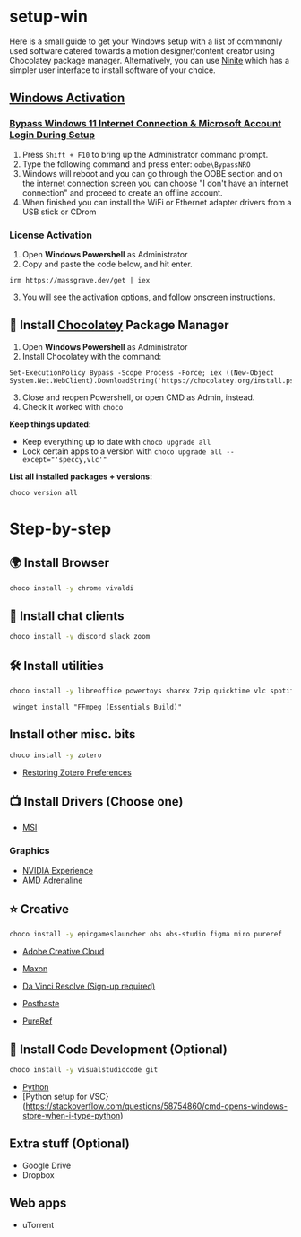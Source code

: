 # setup-win

Here is a small guide to get your Windows setup with a list of commmonly used software catered towards a motion designer/content creator using Chocolatey package manager. Alternatively, you can use [Ninite](https://ninite.com/) which has a simpler user interface to install software of your choice.

## [Windows Activation](https://github.com/massgravel/Microsoft-Activation-Scripts/releases/tag/1.8)
### [Bypass Windows 11 Internet Connection & Microsoft Account Login During Setup](https://youtu.be/LX8vb48oodI)
1. Press `Shift + F10` to bring up the Administrator command prompt.
2. Type the following command and press enter: `oobe\BypassNRO`
3. Windows will reboot and you can go through the OOBE section and on the internet connection screen you can choose "I don't have an internet connection" and proceed to create an offline account.
4. When finished you can install the WiFi or Ethernet adapter drivers from a USB stick or CDrom

### License Activation
1. Open **Windows Powershell** as Administrator
2. Copy and paste the code below, and hit enter.
```
irm https://massgrave.dev/get | iex 
```
3. You will see the activation options, and follow onscreen instructions.

## 🍫 Install [Chocolatey](https://chocolatey.org/install) Package Manager

1. Open **Windows Powershell** as Administrator
2. Install Chocolatey with the command: 
```
Set-ExecutionPolicy Bypass -Scope Process -Force; iex ((New-Object System.Net.WebClient).DownloadString('https://chocolatey.org/install.ps1'))
```
3. Close and reopen Powershell, or open CMD as Admin, instead.
4. Check it worked with `choco`

**Keep things updated:**

- Keep everything up to date with `choco upgrade all`
- Lock certain apps to a version with `choco upgrade all --except="'speccy,vlc'"` 

**List all installed packages + versions:**

```bash
choco version all
```




# Step-by-step


## 🌍 Install Browser

```bash
choco install -y chrome vivaldi
````

## 🦜 Install chat clients

```bash
choco install -y discord slack zoom 
```

## 🛠 Install utilities
```bash
choco install -y libreoffice powertoys sharex 7zip quicktime vlc spotifysumatrapdf adobereaderdropbox coretemp windirstat cpu-z imagemagick searcheverything speccy googledrive ffmpeg
```
``` winget install "FFmpeg (Essentials Build)"```



## Install other misc. bits


```bash
choco install -y zotero

```
- [Restoring Zotero Preferences](https://www.zotero.org/support/zotero_data)

## 📺 Install Drivers (Choose one)
- [MSI](https://www.msi.com/support/download/)
### Graphics
- [NVIDIA Experience](https://www.nvidia.com/Download/index.aspx)
- [AMD Adrenaline](https://www.amd.com/en/support)


## ⭐️ Creative
```bash
choco install -y epicgameslauncher obs obs-studio figma miro pureref
```
- [Adobe Creative Cloud](https://www.adobe.com/creativecloud/desktop-app.html)
- [Maxon](https://www.maxon.net/en/maxon-one)
- [Da Vinci Resolve (Sign-up required)](https://www.blackmagicdesign.com/products/davinciresolve/#global-footer)

- [Posthaste](https://www.digitalrebellion.com/posthaste/)
- [PureRef](https://www.pureref.com/download.php)


## 🐧 Install Code Development (Optional)
```bash
choco install -y visualstudiocode git
```
- [Python](https://www.python.org/downloads/windows/)
- [Python setup for VSC}(https://stackoverflow.com/questions/58754860/cmd-opens-windows-store-when-i-type-python)

## Extra stuff (Optional)
- Google Drive
- Dropbox

## Web apps
- uTorrent
